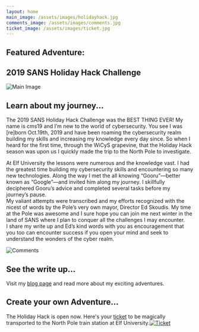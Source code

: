 ```yaml
---
layout: home
main_image: /assets/images/holidayhack.jpg
comments_image: /assets/images/comments.jpg
ticket_image: /assets/images/ticket.jpg
---
```


<h2>Featured Adventure:</h2>
<h2><strong>2019 SANS Holiday Hack Challenge</strong></h2>
<span class="image"><img src="{{site.baseurl}}{{page.main_image}}" class="image fit"
alt="Main Image" /></span><br>
<h2><strong>Learn about my journey...</strong></h2>

<p>The 2019 SANS Holiday Hack Challenge was the BEST THING EVER! My name is cms19 and I’m new to the world of cybersecurity. You see I was [re]born Oct.19th, 2019 and have been roaming the cybersecurity realm building my skills and increasing my knowledge every day since. So when I heard for the first time, through the WiCyS grapevine, that the Holiday Hack season was upon us I quickly made the trip to the North Pole to investigate.<br>

At Elf University the lessons were numerous and the knowledge vast. I had the greatest time building my cybersecurity skills and encountering so many new technologies. Along the way I met the all knowing “Gooru”—better known as “Google”—and invited him along my journey. I skillfully deciphered Gooru’s advice and completed several tasks before my journey’s pause.<br>
My valiant attempts were transcribed and my efforts recognized with the nicest of words by the Pole’s very own mayor, Director Ed Skoudis. My time at the Pole was awesome and I sure hope you can join me next winter in the land of SANS where I plan to conquer all the challenges I may encounter.<br>
I share my write up and Ed’s kind words with you as encouragement that you too can encounter success if you open your mind and seek to understand the wonders of the cyber realm.<br></p>

<p><span class="image"><img src="{{site.baseurl}}{{page.comments_image}}" class="image fit" alt="Comments" /></span><br></p>
                    
<h2>See the write up...</h2>

<p>Visit my <a href="{{site.baseurl}}/blog/">blog page</a> and read more about my exciting adventures.</p>

 <h2>Create your own Adventure...</h2>

<p>The Holiday Hack is open now. Here's your <a href="https://holidayhackchallenge.com/2019/" target="blank">ticket</a> to be magically transported to the North Pole train station at Elf University.<a href="https://holidayhackchallenge.com/2019/" target="blank"><span class="image"><img src="{{site.baseurl}}{{page.ticket_image}}" class="image fit" alt="Ticket" /></span></a></p>   
